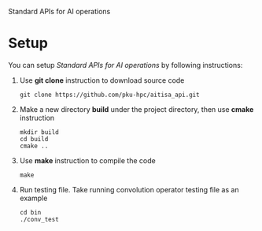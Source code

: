 Standard APIs for AI operations
# Setup
You can setup *Standard APIs for AI operations* by following instructions:
1. Use **git clone** instruction to download source code

      ```
      git clone https://github.com/pku-hpc/aitisa_api.git
      ```

2. Make a new directory **build** under the project directory, then use **cmake** instruction

      ```
      mkdir build  
      cd build  
      cmake ..
      ```

3. Use **make** instruction to compile the code

      ```
      make
      ```
      
4. Run testing file. Take running convolution operator testing file as an example

      ```
      cd bin
      ./conv_test
      ```
